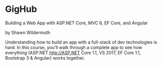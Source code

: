 # GigHub

Building a Web App with ASP.NET Core, MVC 6, EF Core, and Angular

by Shawn Wildermuth

Understanding how to build an app with a full-stack of dev technologies is hard. In this course, you'll walk through a complete app to see how everything (ASP.NET http://ASP.NET Core 1.1, VS 2017, EF Core 1.1, Bootstrap 3 & Angular) works together.
